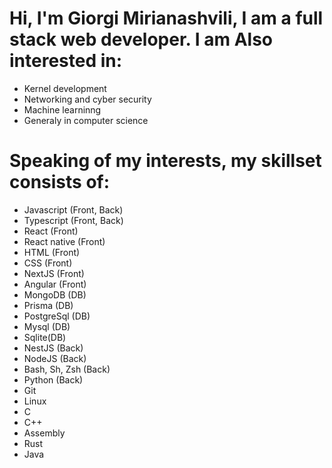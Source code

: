 # Hi, I'm Giorgi Mirianashvili, I am a full stack web developer. I am Also interested in:
- Kernel development
- Networking and cyber security
- Machine learninng
- Generaly in computer science
# Speaking of my interests, my skillset consists of:
- Javascript (Front, Back)
- Typescript (Front, Back)
- React (Front)
- React native (Front)
- HTML (Front)
- CSS (Front)
- NextJS (Front)
- Angular (Front)
- MongoDB (DB)
- Prisma (DB)
- PostgreSql (DB)
- Mysql (DB)
- Sqlite(DB)
- NestJS (Back)
- NodeJS (Back)
- Bash, Sh, Zsh (Back)
- Python (Back)
- Git
- Linux
- C
- C++
- Assembly
- Rust
- Java
